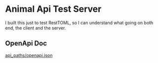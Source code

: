 # Animal Api Test Server

I built this just to test RestTOML, so I can understand what going on both end,
the client and the server.

## OpenApi Doc

[api_paths/openapi.json](api_paths/openapi.json)